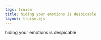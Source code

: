 ```yaml
---
tags: truism
title: hiding your emotions is despicable
layout: truism.ejs
---
```


hiding your emotions is despicable